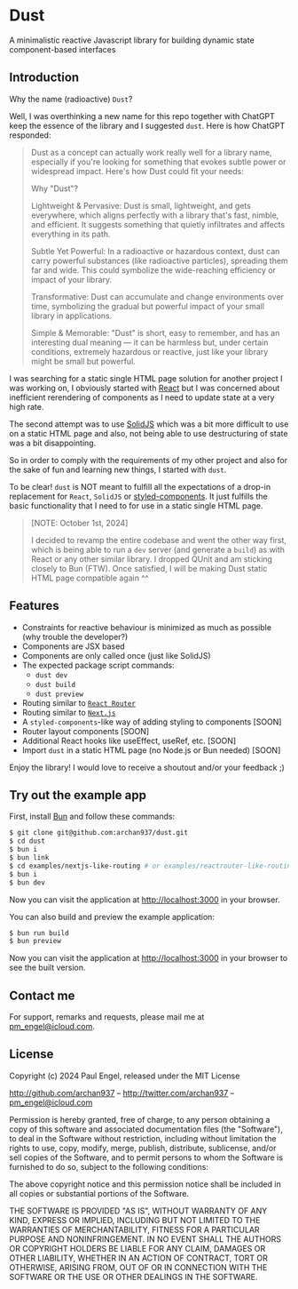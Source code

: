 # Dust

A minimalistic reactive Javascript library for building dynamic state component-based interfaces

## Introduction

Why the name (radioactive) `Dust`?

Well, I was overthinking a new name for this repo together with ChatGPT keep the essence of the library and I suggested `dust`. Here is how ChatGPT responded:

> Dust as a concept can actually work really well for a library name, especially if you're looking for something that evokes subtle power or widespread impact. Here's how Dust could fit your needs:
>
> Why "Dust"?
>
> Lightweight & Pervasive: Dust is small, lightweight, and gets everywhere, which aligns perfectly with a library that's fast, nimble, and efficient. It suggests something that quietly infiltrates and affects everything in its path.
>
> Subtle Yet Powerful: In a radioactive or hazardous context, dust can carry powerful substances (like radioactive particles), spreading them far and wide. This could symbolize the wide-reaching efficiency or impact of your library.
>
> Transformative: Dust can accumulate and change environments over time, symbolizing the gradual but powerful impact of your small library in applications.
>
> Simple & Memorable: "Dust" is short, easy to remember, and has an interesting dual meaning — it can be harmless but, under certain conditions, extremely hazardous or reactive, just like your library might be small but powerful.

I was searching for a static single HTML page solution for another project I was working on, I obviously started with [React](https://react.dev) but I was concerned about inefficient rerendering of components as I need to update state at a very high rate.

The second attempt was to use [SolidJS](https://www.solidjs.com) which was a bit more difficult to use on a static HTML page and also, not being able to use destructuring of state was a bit disappointing.

So in order to comply with the requirements of my other project and also for the sake of fun and learning new things, I started with `dust`.

To be clear! `dust` is NOT meant to fulfill all the expectations of a drop-in replacement for `React`, `SolidJS` or [styled-components](https://styled-components.com). It just fulfills the basic functionality that I need to for use in a static single HTML page.

> [NOTE: October 1st, 2024]
>
> I decided to revamp the entire codebase and went the other way first, which is being able to run a `dev` server (and generate a `build`) as with React or any other similar library. I dropped QUnit and am sticking closely to Bun (FTW). Once satisfied, I will be making Dust static HTML page compatible again ^^

## Features

- Constraints for reactive behaviour is minimized as much as possible (why trouble the developer?)
- Components are JSX based
- Components are only called once (just like SolidJS)
- The expected package script commands:
  - `dust dev`
  - `dust build`
  - `dust preview`
- Routing similar to [`React Router`](https://github.com/archan937/dust/tree/master/examples/reactrouter-like-routing)
- Routing similar to [`Next.js`](https://github.com/archan937/dust/tree/master/examples/nextjs-like-routing)
- A `styled-components`-like way of adding styling to components [SOON]
- Router layout components [SOON]
- Additional React hooks like useEffect, useRef, etc. [SOON]
- Import `dust` in a static HTML page (no Node.js or Bun needed) [SOON]

Enjoy the library! I would love to receive a shoutout and/or your feedback ;)

## Try out the example app

First, install [Bun](https://bun.sh) and follow these commands:

```bash
$ git clone git@github.com:archan937/dust.git
$ cd dust
$ bun i
$ bun link
$ cd examples/nextjs-like-routing # or examples/reactrouter-like-routing
$ bun i
$ bun dev
```

Now you can visit the application at [http://localhost:3000](http://localhost:3000) in your browser.

You can also build and preview the example application:

```bash
$ bun run build
$ bun preview
```

Now you can visit the application at [http://localhost:3000](http://localhost:3000) in your browser to see the built version.

## Contact me

For support, remarks and requests, please mail me at [pm_engel@icloud.com](mailto:pm_engel@icloud.com).

## License

Copyright (c) 2024 Paul Engel, released under the MIT License

http://github.com/archan937 – http://twitter.com/archan937 – [pm_engel@icloud.com](mailto:pm_engel@icloud.com)

Permission is hereby granted, free of charge, to any person obtaining a copy of this software and associated documentation files (the "Software"), to deal in the Software without restriction, including without limitation the rights to use, copy, modify, merge, publish, distribute, sublicense, and/or sell copies of the Software, and to permit persons to whom the Software is furnished to do so, subject to the following conditions:

The above copyright notice and this permission notice shall be included in all copies or substantial portions of the Software.

THE SOFTWARE IS PROVIDED "AS IS", WITHOUT WARRANTY OF ANY KIND, EXPRESS OR IMPLIED, INCLUDING BUT NOT LIMITED TO THE WARRANTIES OF MERCHANTABILITY, FITNESS FOR A PARTICULAR PURPOSE AND NONINFRINGEMENT. IN NO EVENT SHALL THE AUTHORS OR COPYRIGHT HOLDERS BE LIABLE FOR ANY CLAIM, DAMAGES OR OTHER LIABILITY, WHETHER IN AN ACTION OF CONTRACT, TORT OR OTHERWISE, ARISING FROM, OUT OF OR IN CONNECTION WITH THE SOFTWARE OR THE USE OR OTHER DEALINGS IN THE SOFTWARE.
